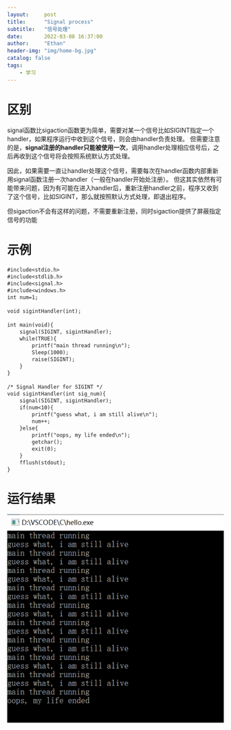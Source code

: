 ```yaml
---
layout:     post
title:      "Signal process"
subtitle:   "信号处理"
date:       2022-03-08 16:37:00
author:     "Ethan"
header-img: "img/home-bg.jpg"
catalog: false
tags:
    - 学习
---
```



# 区别
signal函数比sigaction函数更为简单，需要对某一个信号比如SIGINT指定一个handler，如果程序运行中收到这个信号，则会由handler负责处理。
但需要注意的是，**signal注册的handler只能被使用一次**，调用handler处理相应信号后，之后再收到这个信号将会按照系统默认方式处理。

因此，如果需要一直让handler处理这个信号，需要每次在handler函数内部重新用signal函数注册一次handler（一般在handler开始处注册）。
但这其实依然有可能带来问题，因为有可能在进入handler后，重新注册handler之前，程序又收到了这个信号，比如SIGINT，那么就按照默认方式处理，即退出程序。

但sigaction不会有这样的问题，不需要重新注册，同时sigaction提供了屏蔽指定信号的功能

# 示例
```
#include<stdio.h>
#include<stdlib.h>
#include<signal.h>
#include<windows.h>
int num=1;

void sigintHandler(int);

int main(void){
    signal(SIGINT, sigintHandler);
    while(TRUE){
        printf("main thread running\n");
        Sleep(1000);
        raise(SIGINT);
    }
}

/* Signal Handler for SIGINT */
void sigintHandler(int sig_num){
    signal(SIGINT, sigintHandler);
    if(num<10){
        printf("guess what, i am still alive\n");
        num++;
    }else{
        printf("oops, my life ended\n");
        getchar();
        exit(0);
    }
    fflush(stdout);
}
```
# 运行结果
![result 运行结果](img/blogs/signal.png)